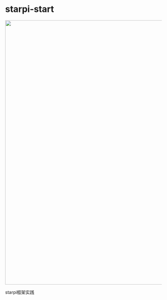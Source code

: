 # starpi-start
<p align="center">
  <a href="https://docs.strapi.io/dev-docs/quick-start" target="_blank">
    <img width="850" src="https://handbook.strapi.io/_next/image?url=https%3A%2F%2Fassets.super.so%2Fe7c0f16c-8bd3-4c76-8075-4c86f986e1b2%2Fimages%2Fc06229e1-72af-4ecf-825d-4e582c497ba7%2Flogobig.png&w=1920&q=80"/>
  </a>
</p>

starpi框架实践
